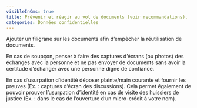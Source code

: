 ```yaml
---
visibleInCms: true
title: Prévenir et réagir au vol de documents (voir recommandations).
categories: Données confidentielles
---
```

<!--StartFragment-->

Ajouter un filigrane sur les documents afin d’empêcher la réutilisation de documents.

En cas de soupçon, penser à faire des captures d’écrans (ou photos) des échanges avec la personne et ne pas envoyer de documents sans avoir la certitude d’échanger avec une personne digne de confiance.

En cas d’usurpation d’identité déposer plainte/main courante et fournir les preuves (Ex. : captures d’écran des discussions). Cela permet également de pouvoir prouver l’usurpation d’identité en cas de visite des huissiers de justice (Ex. : dans le cas de l’ouverture d’un micro-crédit à votre nom).

<!--EndFragment-->